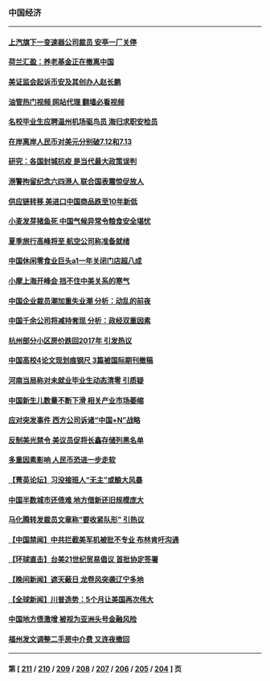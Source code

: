 ### 中国经济
---
#### [上汽旗下一变速器公司裁员 安亭一厂关停](../../pages/ncid283/n14010613.md?06061245) 
#### [荷兰汇盈：养老基金正在撤离中国](../../pages/ncid283/n14010517.md?06061245) 
#### [美证监会起诉币安及其创办人赵长鹏](../../pages/ncid283/n14010534.md?06061245) 
#### [油管热门视频 网站代理 翻墙必看视频](http://138.2.39.72:81/youtube.html?epic-marker?06061245)
#### [名校毕业生应聘温州机场驱鸟员 海归求职安检员](../../pages/ncid283/n14010484.md?06061245) 
#### [在岸离岸人民币对美元分别破7.12和7.13](../../pages/ncid283/n14010323.md?06061245) 
#### [研究：各国封城抗疫 是当代最大政策误判](../../pages/ncid283/n14010427.md?06061245) 
#### [港警拘留纪念六四港人 联合国表震惊促放人](../../pages/ncid283/n14010296.md?06061245) 
#### [供应链转移 美进口中国商品跌至10年新低](../../pages/ncid283/n14009843.md?06061245) 
#### [小麦发芽猪鱼死 中国气候异常令粮食安全堪忧](../../pages/ncid283/n14009934.md?06061245) 
#### [夏季旅行高峰将至 航空公司称准备就绪](../../pages/ncid283/n14009816.md?06061245) 
#### [中国休闲零食业巨头a1一年关闭门店超八成](../../pages/ncid283/n14009465.md?06061245) 
#### [小摩上海开峰会 挡不住中美关系的寒气](../../pages/ncid283/n14009421.md?06061245) 
#### [中国企业裁员潮加重失业潮 分析：动乱的前夜](../../pages/ncid283/n14009441.md?06061245) 
#### [中国千余公司将减持套现 分析：政经双重因素](../../pages/ncid283/n14009425.md?06061245) 
#### [杭州部分小区房价跌回2017年 引发热议](../../pages/ncid283/n14009299.md?06061245) 
#### [中国高校4论文现划痕钢尺 3篇被国际期刊撤稿](../../pages/ncid283/n14009316.md?06061245) 
#### [河南当局称对未就业毕业生动态清零 引质疑](../../pages/ncid283/n14009101.md?06061245) 
#### [中国新生儿数量不断下滑 相关产业市场萎缩](../../pages/ncid283/n14009070.md?06061245) 
#### [应对突发事件 西方公司诉诸“中国+N”战略](../../pages/ncid283/n14009051.md?06061245) 
#### [反制美光禁令 美议员促将长鑫存储列黑名单](../../pages/ncid283/n14009028.md?06061245) 
#### [多重因素影响 人民币恐进一步走软](../../pages/ncid283/n14009024.md?06061245) 
#### [【菁英论坛】习没接班人“无主”或酿大风暴](../../pages/ncid283/n14009004.md?06061245) 
#### [中国半数城市还债难 地方借新还旧规模庞大](../../pages/ncid283/n14008739.md?06061245) 
#### [马化腾转发裁员文章称“要收紧队形” 引热议](../../pages/ncid283/n14008774.md?06061245) 
#### [【中国禁闻】中共拦截美军机被批不专业 布林肯吁沟通](../../pages/ncid283/n14008325.md?06061245) 
#### [【环球直击】台美21世纪贸易倡议 首批协定签署](../../pages/ncid283/n14008316.md?06061245) 
#### [【晚间新闻】遮天蔽日 龙卷风突袭辽宁多地](../../pages/ncid283/n14008164.md?06061245) 
#### [【全球新闻】川普造势：5个月让美国再次伟大](../../pages/ncid283/n14008712.md?06061245) 
#### [中国地方债激增 被视为亚洲头号金融风险](../../pages/ncid283/n14008642.md?06061245) 
#### [福州发文调整二手房中介费 又连夜撤回](../../pages/ncid283/n14008597.md?06061245) 

---
#### 第 [ [211](./211.md?06061245) / [210](./210.md?06061245) / [209](./209.md?06061245) / [208](./208.md?06061245) / [207](./207.md?06061245) / [206](./206.md?06061245) / [205](./205.md?06061245) / [204](./204.md?06061245) ] 页
